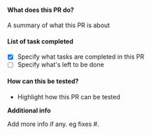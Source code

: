 #### What does this PR do?

A summary of what this PR is about

#### List of task completed

- [x] Specify what tasks are completed in this PR
- [ ] Specify what's left to be done

#### How can this be tested?

- Highlight how this PR can be tested

**Additional info**

Add more info if any. eg fixes #.
